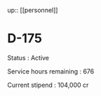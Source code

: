 ---
---
up:: [[personnel]]

# D-175

Status
: Active

Service hours remaining
: 676

Current stipend
: 104,000 cr

